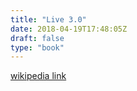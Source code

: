 ```yaml
---
title: "Live 3.0"
date: 2018-04-19T17:48:05Z
draft: false
type: "book"
---
```


[wikipedia link](https://en.wikipedia.org/wiki/Life_3.0)

